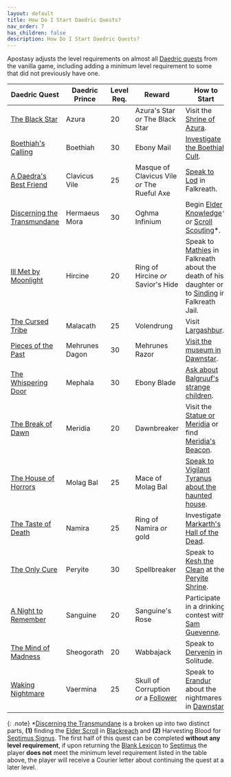 ```yaml
---
layout: default
title: How Do I Start Daedric Quests?
nav_order: 7
has_children: false
description: How Do I Start Daedric Quests?
---
```


Apostasy adjusts the level requirements on almost all [Daedric quests](https://en.uesp.net/wiki/Skyrim:Daedric_Quests) from the vanilla game, including adding a minimum level requirement to some that did not previously have one.

| Daedric Quest | Daedric Prince | Level Req. | Reward | How to Start |
| -------- | ------- | ------- | ------- | ------- |
| [The Black Star](https://en.uesp.net/wiki/Skyrim:The_Black_Star) | Azura | 20 | Azura's Star *or* The Black Star | Visit the [Shrine of Azura](https://en.uesp.net/wiki/Skyrim:Visit_the_Shrine_of_Azura). |
| [Boethiah's Calling](https://en.uesp.net/wiki/Skyrim:Boethiah%27s_Calling) | Boethiah | 30 | Ebony Mail | [Investigate the Boethiah Cult](https://en.uesp.net/wiki/Skyrim:Investigate_the_Boethiah_cultist). | 
| [A Daedra's Best Friend](https://en.uesp.net/wiki/Skyrim:A_Daedra%27s_Best_Friend) | Clavicus Vile | 25 | Masque of Clavicus Vile *or* The Rueful Axe | [Speak to Lod](https://en.uesp.net/wiki/Skyrim:Speak_to_Lod) in Falkreath. |
| [Discerning the Transmundane](https://en.uesp.net/wiki/Skyrim:Discerning_the_Transmundane) | Hermaeus Mora | 30 | Oghma Infinium | Begin [Elder Knowledge](https://en.uesp.net/wiki/Skyrim:Elder_Knowledge)* *or* [Scroll Scouting](https://en.uesp.net/wiki/Skyrim:Scroll_Scouting)*. |
| [Ill Met by Moonlight](https://en.uesp.net/wiki/Skyrim:Ill_Met_By_Moonlight) | Hircine | 20 | Ring of Hircine *or* Savior's Hide | Speak to [Mathies](https://en.uesp.net/wiki/Skyrim:Mathies) in Falkreath about the death of his daughter or to [Sinding](https://en.uesp.net/wiki/Skyrim:Sinding) in Falkreath Jail. |
| [The Cursed Tribe](https://en.uesp.net/wiki/Skyrim:The_Cursed_Tribe) | Malacath | 25 | Volendrung | Visit [Largashbur](https://en.uesp.net/wiki/Skyrim:Largashbur). |
| [Pieces of the Past](https://en.uesp.net/wiki/Skyrim:Pieces_of_the_Past) | Mehrunes Dagon | 30 | Mehrunes Razor | [Visit the museum in Dawnstar](https://en.uesp.net/wiki/Skyrim:Visit_the_museum_in_Dawnstar). |
| [The Whispering Door](https://en.uesp.net/wiki/Skyrim:The_Whispering_Door) | Mephala | 30 | Ebony Blade | [Ask about Balgruuf's strange children](https://en.uesp.net/wiki/Skyrim:Ask_about_Balgruuf%27s_strange_children). |
| [The Break of Dawn](https://en.uesp.net/wiki/Skyrim:The_Break_of_Dawn) | Meridia | 20 | Dawnbreaker | Visit the [Statue or Meridia](https://en.uesp.net/wiki/Skyrim:Statue_to_Meridia) or find [Meridia's Beacon](https://en.uesp.net/wiki/Lore:Meridia%27s_Beacon). |
| [The House of Horrors](https://en.uesp.net/wiki/Skyrim:The_House_of_Horrors) | Molag Bal | 25 | Mace of Molag Bal | [Speak to Vigilant Tyranus about the haunted house](https://en.uesp.net/wiki/Skyrim:Vigilant_Tyranus). |
| [The Taste of Death](https://en.uesp.net/wiki/Skyrim:The_Taste_of_Death) | Namira | 25 | Ring of Namira *or* gold | Investigate [Markarth's Hall of the Dead](https://en.uesp.net/wiki/Skyrim:Hall_of_the_Dead_(Markarth)). |
| [The Only Cure](https://en.uesp.net/wiki/Skyrim:The_Only_Cure) | Peryite | 30 | Spellbreaker | Speak to [Kesh the Clean](https://en.uesp.net/wiki/Skyrim:Kesh_the_Clean) at the [Peryite Shrine](https://en.uesp.net/wiki/Skyrim:Shrine_to_Peryite). |
| [A Night to Remember](https://en.uesp.net/wiki/Skyrim:A_Night_To_Remember) | Sanguine | 20 | Sanguine's Rose | Participate in a drinking contest with [Sam Guevenne](https://en.uesp.net/wiki/Skyrim:Sam_Guevenne). |
| [The Mind of Madness](https://en.uesp.net/wiki/Skyrim:The_Mind_of_Madness) | Sheogorath | 20 | Wabbajack | Speak to [Dervenin](https://en.uesp.net/wiki/Skyrim:Dervenin) in Solitude. |
| [Waking Nightmare](https://en.uesp.net/wiki/Skyrim:Waking_Nightmare) | Vaermina | 25 | Skull of Corruption *or* a [Follower](https://en.uesp.net/wiki/Skyrim:Erandur) | Speak to [Erandur](https://en.uesp.net/wiki/Skyrim:Erandur) about the nightmares in [Dawnstar](https://en.uesp.net/wiki/Skyrim:Dawnstar). |

{: .note}
*[Discerning the Transmundane](https://en.uesp.net/wiki/Skyrim:Discerning_the_Transmundane) is a broken up into two distinct parts, **(1)** finding the [Elder Scroll](https://en.uesp.net/wiki/Skyrim:Elder_Scroll) in [Blackreach](https://en.uesp.net/wiki/Skyrim:Blackreach) and **(2)** Harvesting Blood for [Septimus Signus](https://en.uesp.net/wiki/Skyrim:Septimus_Signus). The first half of this quest can be completed **without any level requirement**, if upon returning the [Blank Lexicon](https://en.uesp.net/wiki/Skyrim:Blank_Lexicon) to [Septimus](https://en.uesp.net/wiki/Skyrim:Septimus_Signus) the player **does not** meet the minimum level requirement listed in the table above, the player will receive a Courier letter about continuing the quest at a later level.